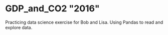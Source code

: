 # GDP_and_CO2  "2016"
Practicing data science exercise for Bob and Lisa.
Using Pandas to read and explore data.